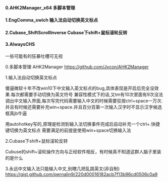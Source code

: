 #### 0.AHK2Manager_x64 多脚本管理
#### 1.EngComma_swich 输入法自动切换英文标点
#### 2.Cubase_ShiftScrollInverse Cubase下shift+鼠标滚轮反转
#### 3.AlwaysCHS


一些可能有的狂暴吐槽可无视

0.多脚本管理 AHK2Manager
https://github.com/Jvcon/AHK2Manager

1.输入法自动切换英文标点

傻逼微软十年不改win10下中文输入英文标点的bug,具体表现是开启后完全没效果.每次都需要手动切换为英文符号
兼容性模式下的话,又tm有10次里面有9次没法调出中文输入界面,每次写完代码需要输入中文的时候需要狂按ctrl+space一万次.并且有时候还需要补充win+space.并且百分百第一次输入汉字时不显示汉字候选框真jb牛逼

用autohotkey写的,原理是检测到输入法切换事件完成后自动补充一个ctrl+.快捷键切换为英文标点
需要满足的前提是使用win+space切换输入法

2.Cubase下shift+鼠标滚轮反转

Cubuse的shift+滚轮操作方向与正经软件相反，有时候真不知道这群人脑子里装的是什么

3.永远中文输入法只能输入中文,别瞎几把乱跳英文(非自制)
https://gist.github.com/pernalin9/220d00016182acb7f13b96cd0506c0a9
